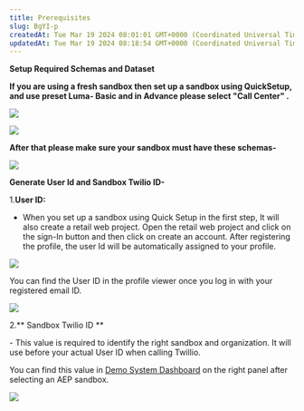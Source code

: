 ```yaml
---
title: Prerequisites
slug: BgYI-p
createdAt: Tue Mar 19 2024 08:01:01 GMT+0000 (Coordinated Universal Time)
updatedAt: Tue Mar 19 2024 08:18:54 GMT+0000 (Coordinated Universal Time)
---
```


**Setup Required Schemas and Dataset**

**If you are using a fresh sandbox then set up a sandbox using QuickSetup, and use preset Luma- Basic and in Advance please select "Call Center" .**



![](../../assets/wqS3ywfonWFPRxA5Pch9d_image.png)



![](../../assets/VlbQmhQXA95Y6mQ62ktop_image.png)

**After that please make sure your sandbox must have these schemas-**



![](../../assets/3eBMPLqmoAuXTa8AlWacI_image.png)

**Generate User Id and Sandbox Twilio ID-**

1.**User ID:**



- When you set up a sandbox using Quick Setup in the first step, It will also create a retail web project. Open the retail web project and click on the sign-In button and then click on create an account. After registering the profile, the user Id will be automatically assigned to your profile.&#x20;



![](../../assets/D1k1NF5JkpnUnFvI8WLgd_image.png)



You can find the User ID in the profile viewer once you log in with your registered email ID.



![](../../assets/oMsLz38sq_kecApXfg71B_image.png)

2.** Sandbox Twilio ID  **

\- This value is required to identify the right sandbox and organization. It will use before your actual User ID when calling Twillio.

You can find this value in [Demo System Dashboard](https://dsn.adobe.com/environments) on the right panel after selecting an AEP sandbox.



![](../../assets/w1LOJ99NTVFg6H1egnNGH_image.png)



